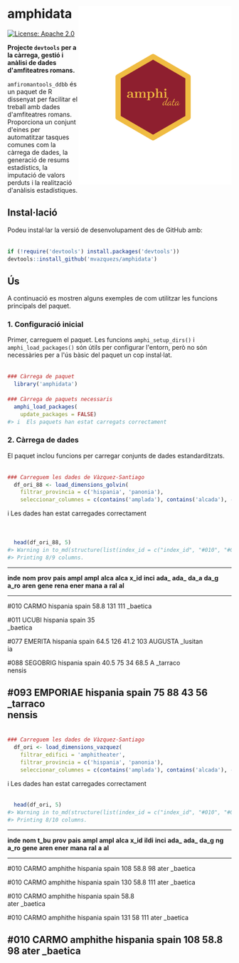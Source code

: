 <!-- README.md is generated from README.Rmd. Please edit that file -->



# amphidata <a href="https://amphidata.r-lib.org/"><img src="man/figures/amphi_logo.png" align = "right" height = "400" alt=""/></a>

<!-- badges: start -->
[![License: Apache 2.0](https://img.shields.io/badge/License-Apache_2.0-blue.svg)](https://www.apache.org/licenses/LICENSE-2.0)
<!-- badges: end -->

**Projecte `devtools` per a la càrrega, gestió i anàlisi de dades d'amfiteatres romans.**

`amfiromantools_ddbb` és un paquet de R dissenyat per facilitar el treball amb dades d'amfiteatres romans. Proporciona un conjunt d'eines per automatitzar tasques comunes com la càrrega de dades, la generació de resums estadístics, la imputació de valors perduts i la realització d'anàlisis estadístiques.

## Instal·lació

Podeu instal·lar la versió de desenvolupament des de GitHub amb:


``` r

if (!require('devtools') install.packages('devtools'))
devtools::install_github('mvazquezs/amphidata')

```

## Ús

A continuació es mostren alguns exemples de com utilitzar les funcions principals del paquet.

### 1. Configuració inicial

Primer, carreguem el paquet. Les funcions `amphi_setup_dirs()` i `amphi_load_packages()` són útils per configurar l'entorn, però no són necessàries per a l'ús bàsic del paquet un cop instal·lat.


``` r

### Càrrega de paquet
  library('amphidata')

### Càrrega de paquets necessaris
  amphi_load_packages(
    update_packages = FALSE)
#> i  Els paquets han estat carregats correctament
```

### 2. Càrrega de dades

El paquet inclou funcions per carregar conjunts de dades estandarditzats.


``` r

### Carreguem les dades de Vàzquez-Santiago
  df_ori_88 <- load_dimensions_golvin(
    filtrar_provincia = c('hispania', 'panonia'),
    seleccionar_columnes = c(contains('amplada'), contains('alcada'), -contains('cavea'), 'bib'))
```

i  Les dades han estat carregades correctament

``` r


  head(df_ori_88, 5) 
#> Warning in to_md(structure(list(index_id = c("index_id", "#010", "#011", : Couldn't print whole table in max_width = 80 characters.
#> Printing 8/9 columns.
```

-------------------------------------------------------------------------
 **inde** **nom**  **prov** **pais** **ampl** **ampl** **alca** **alca** 
 **x_id**          **inci**          **ada_** **ada_** **da_a** **da_g** 
                   **a_ro**          **aren** **gene** **rena** **ener** 
                   **mana**             **a**  **ral**            **al** 
--------- -------- -------- -------- -------- -------- -------- -------- 
 #010     CARMO    hispania spain        58.8      131               111 
                   _baetica                                              
                                                                         
 #011     UCUBI    hispania spain          35                            
                   _baetica                                              
                                                                         
 #077     EMERITA  hispania spain        64.5      126     41.2      103 
          AUGUSTA  _lusitan                                              
                   ia                                                    
                                                                         
 #088     SEGOBRIG hispania spain        40.5       75       34     68.5 
          A        _tarraco                                              
                   nensis                                                
                                                                         
 #093     EMPORIAE hispania spain          75       88       43       56 
                   _tarraco                                              
                   nensis                                                
-------------------------------------------------------------------------




``` r

### Carreguem les dades de Vàzquez-Santiago
  df_ori <- load_dimensions_vazquez(
    filtrar_edifici = 'amphitheater',
    filtrar_provincia = c('hispania', 'panonia'),
    seleccionar_columnes = c(contains('amplada'), contains('alcada'), -contains('cavea'), 'bib'))
```

i  Les dades han estat carregades correctament

``` r

  head(df_ori, 5)
#> Warning in to_md(structure(list(index_id = c("index_id", "#010", "#010", : Couldn't print whole table in max_width = 80 characters.
#> Printing 8/10 columns.
```

------------------------------------------------------------------------
 **inde** **nom** **t_bu** **prov** **pais** **ampl** **ampl** **alca** 
 **x_id**         **ildi** **inci**          **ada_** **ada_** **da_g** 
                  **ng**   **a_ro**          **gene** **aren** **ener** 
                           **mana**           **ral**    **a**   **al** 
--------- ------- -------- -------- -------- -------- -------- -------- 
 #010     CARMO   amphithe hispania spain         108     58.8       98 
                  ater     _baetica                                     
                                                                        
 #010     CARMO   amphithe hispania spain         130     58.8      111 
                  ater     _baetica                                     
                                                                        
 #010     CARMO   amphithe hispania spain                 58.8          
                  ater     _baetica                                     
                                                                        
 #010     CARMO   amphithe hispania spain         131       58      111 
                  ater     _baetica                                     
                                                                        
 #010     CARMO   amphithe hispania spain         108     58.8       98 
                  ater     _baetica                                     
------------------------------------------------------------------------


